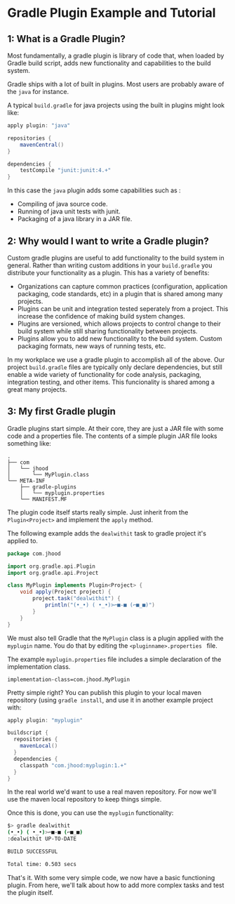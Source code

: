 # Gradle Plugin Example and Tutorial

## 1: What is a Gradle Plugin?

Most fundamentally, a gradle plugin is library of code that, when loaded by Gradle build script, adds new functionality and capabilities to the build system.

Gradle ships with a lot of built in plugins. Most users are probably aware of the ``java`` for instance.

A typical ``build.gradle`` for java projects using the built in plugins might look like:

``` groovy
apply plugin: "java"

repositories {
	mavenCentral()
}

dependencies {
	testCompile "junit:junit:4.+"
}
```

In this case the ``java`` plugin adds some capabilities such as :

- Compiling of java source code.
- Running of java unit tests with junit.
- Packaging of a java library in a JAR file.

## 2: Why would I want to write a Gradle plugin?
 
Custom gradle plugins are useful to add functionality to the build system in general. Rather than writing custom additions in your ``build.gradle`` you distribute your functionality as a plugin. This has a variety of benefits:

- Organizations can capture common practices (configuration, application packaging, code standards, etc) in a plugin that is shared among many projects.
- Plugins can be unit and integration tested seperately from a project. This increase the confidence of making build system changes.
- Plugins are versioned, which allows projects to control change to their build system while still sharing functionality between projects.
- Plugins allow you to add new functionality to the build system. Custom packaging formats, new ways of running tests, etc. 

In my workplace we use a gradle plugin to accomplish all of the above. Our project ``build.gradle`` files are typically only declare dependencies, but still enable a wide variety of functionality for code analysis, packaging, integration testing, and other items. This funcionality is shared among a great many projects.

## 3: My first Gradle plugin

Gradle plugins start simple. At their core, they are just a JAR file with some code and a properties file.  The contents of a simple plugin JAR file looks something like:

```
.
├── com
│   └── jhood
│       └── MyPlugin.class
└── META-INF
    ├── gradle-plugins
    │   └── myplugin.properties
    └── MANIFEST.MF

```

The plugin code itself starts really simple. Just inherit from the ``Plugin<Project>`` and implement the ``apply`` method.

The following example adds the ``dealwithit`` task to gradle project it's applied to.

```groovy
package com.jhood

import org.gradle.api.Plugin
import org.gradle.api.Project

class MyPlugin implements Plugin<Project> {
    void apply(Project project) {
		project.task("dealwithit") {
			println("(•_•) ( •_•)>⌐■-■ (⌐■_■)")
		}
    }
}
```

We must also tell Gradle that the ``MyPlugin`` class is a plugin applied with the ``myplugin`` name. You do that by editing the ``<pluginname>.properties `` file. 

The example ``myplugin.properties`` file includes a simple declaration of the implementation class.

```
implementation-class=com.jhood.MyPlugin
```

Pretty simple right? You can publish this plugin to your local maven repository (using ``gradle install``, and use it in another example project with:

```groovy
apply plugin: "myplugin"

buildscript {
  repositories {
    mavenLocal()
  }
  dependencies {
    classpath "com.jhood:myplugin:1.+"
  }
}

```

In the real world we'd want to use a real maven repository. For now we'll use the maven local repository to keep things simple.

Once this is done, you can use the ``myplugin`` functionality:

``` bash
$> gradle dealwithit
(•_•) ( •_•)>⌐■-■ (⌐■_■)
:dealwithit UP-TO-DATE

BUILD SUCCESSFUL

Total time: 0.503 secs
```

That's it. With some very simple code, we now have a basic functioning plugin. From here, we'll talk about how to add more complex tasks and test the plugin itself.

 